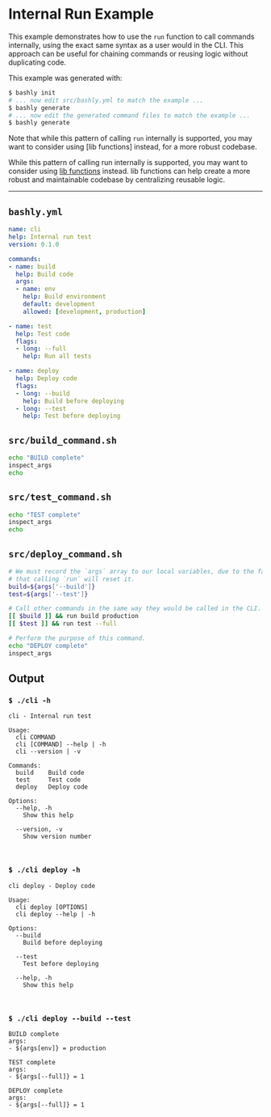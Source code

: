 # Internal Run Example

This example demonstrates how to use the `run` function to call commands
internally, using the exact same syntax as a user would in the CLI. This
approach can be useful for chaining commands or reusing logic without
duplicating code.

This example was generated with:

```bash
$ bashly init
# ... now edit src/bashly.yml to match the example ...
$ bashly generate
# ... now edit the generated command files to match the example ...
$ bashly generate
```

Note that while this pattern of calling `run` internally is supported, you may
want to consider using [lib functions]
instead, for a more robust codebase.

While this pattern of calling run internally is supported, you may want to
consider using [lib functions](https://bashly.dev/usage/writing-your-scripts/#adding-common-functions)
instead. lib functions can help create a more robust and maintainable codebase
by centralizing reusable logic.

<!-- include: src/build_command.sh src/test_command.sh src/deploy_command.sh -->

-----

## `bashly.yml`

````yaml
name: cli
help: Internal run test
version: 0.1.0

commands:
- name: build
  help: Build code
  args:
  - name: env
    help: Build environment
    default: development
    allowed: [development, production]

- name: test
  help: Test code
  flags:
  - long: --full
    help: Run all tests

- name: deploy
  help: Deploy code
  flags:
  - long: --build
    help: Build before deploying
  - long: --test
    help: Test before deploying
````

## `src/build_command.sh`

````bash
echo "BUILD complete"
inspect_args
echo
````

## `src/test_command.sh`

````bash
echo "TEST complete"
inspect_args
echo
````

## `src/deploy_command.sh`

````bash
# We must record the `args` array to our local variables, due to the fact
# that calling `run` will reset it.
build=${args['--build']}
test=${args['--test']}

# Call other commands in the same way they would be called in the CLI.
[[ $build ]] && run build production
[[ $test ]] && run test --full

# Perform the purpose of this command.
echo "DEPLOY complete"
inspect_args


````


## Output

### `$ ./cli -h`

````shell
cli - Internal run test

Usage:
  cli COMMAND
  cli [COMMAND] --help | -h
  cli --version | -v

Commands:
  build    Build code
  test     Test code
  deploy   Deploy code

Options:
  --help, -h
    Show this help

  --version, -v
    Show version number



````

### `$ ./cli deploy -h`

````shell
cli deploy - Deploy code

Usage:
  cli deploy [OPTIONS]
  cli deploy --help | -h

Options:
  --build
    Build before deploying

  --test
    Test before deploying

  --help, -h
    Show this help



````

### `$ ./cli deploy --build --test`

````shell
BUILD complete
args:
- ${args[env]} = production

TEST complete
args:
- ${args[--full]} = 1

DEPLOY complete
args:
- ${args[--full]} = 1


````



